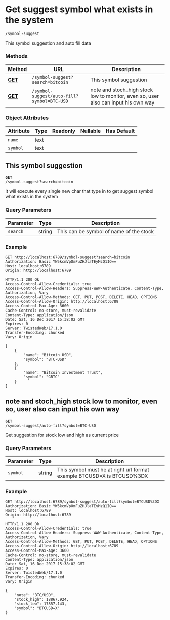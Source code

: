 
Get suggest symbol what exists in the system
======

`/symbol-suggest`

This symbol suggestion and auto fill data

### Methods

Method | URL | Description
--- | --- | ---
**[GET](/documentation/endpoint/symbol-suggest#this-symbol-suggestion)** | `/symbol-suggest?search=bitcoin` | This symbol suggestion
**[GET](/documentation/endpoint/symbol-suggest#note-and-stoch_high-stock-low-to-monitor,-even-so,-user-also-can-input-his-own-way)** | `/symbol-suggest/auto-fill?symbol=BTC-USD` | note and stoch_high stock low to monitor, even so, user also can input his own way

### Object Attributes

Attribute | Type | Readonly | Nullable | Has Default
--- | --- | --- | --- | ---
`name` | text | &nbsp; | &nbsp; | &nbsp;
`symbol` | text | &nbsp; | &nbsp; | &nbsp;

This symbol suggestion
------
<code request-method="GET">**GET** /symbol-suggest?search=bitcoin</code>

It will execute every single new char that type in to get suggest symbol what exists in the system

### Query Parameters

Parameter | Type | Description
--- | --- | ---
`search` | string | This can be symbol of name of the stock



### Example
```http
GET http://localhost:6789/symbol-suggest?search=bitcoin
Authorization: Basic YW5kcmVpOmFuZHJlaTEyMzQ1IQ==
Host: localhost:6789
Origin: http://localhost:6789
```

```http
HTTP/1.1 200 Ok
Access-Control-Allow-Credentials: true
Access-Control-Allow-Headers: Suppress-WWW-Authenticate, Content-Type, Authorization, Vary
Access-Control-Allow-Methods: GET, PUT, POST, DELETE, HEAD, OPTIONS
Access-Control-Allow-Origin: http://localhost:6789
Access-Control-Max-Age: 3600
Cache-Control: no-store, must-revalidate
Content-Type: application/json
Date: Sat, 16 Dec 2017 15:38:02 GMT
Expires: 0
Server: TwistedWeb/17.1.0
Transfer-Encoding: chunked
Vary: Origin

[
    {
        "name": "Bitcoin USD", 
        "symbol": "BTC-USD"
    }, 
    {
        "name": "Bitcoin Investment Trust", 
        "symbol": "GBTC"
    }
]
```


note and stoch_high stock low to monitor, even so, user also can input his own way
------
<code request-method="GET">**GET** /symbol-suggest/auto-fill?symbol=BTC-USD</code>

Get suggestion for stock low and high as current price

### Query Parameters

Parameter | Type | Description
--- | --- | ---
`symbol` | string | This symbol must he at right url format example BTCUSD=X is BTCUSD%3DX



### Example
```http
GET http://localhost:6789/symbol-suggest/auto-fill?symbol=BTCUSD%3DX
Authorization: Basic YW5kcmVpOmFuZHJlaTEyMzQ1IQ==
Host: localhost:6789
Origin: http://localhost:6789
```

```http
HTTP/1.1 200 Ok
Access-Control-Allow-Credentials: true
Access-Control-Allow-Headers: Suppress-WWW-Authenticate, Content-Type, Authorization, Vary
Access-Control-Allow-Methods: GET, PUT, POST, DELETE, HEAD, OPTIONS
Access-Control-Allow-Origin: http://localhost:6789
Access-Control-Max-Age: 3600
Cache-Control: no-store, must-revalidate
Content-Type: application/json
Date: Sat, 16 Dec 2017 15:38:02 GMT
Expires: 0
Server: TwistedWeb/17.1.0
Transfer-Encoding: chunked
Vary: Origin

{
    "note": "BTC/USD", 
    "stock_high": 18867.924, 
    "stock_low": 17857.143, 
    "symbol": "BTCUSD=X"
}
```


